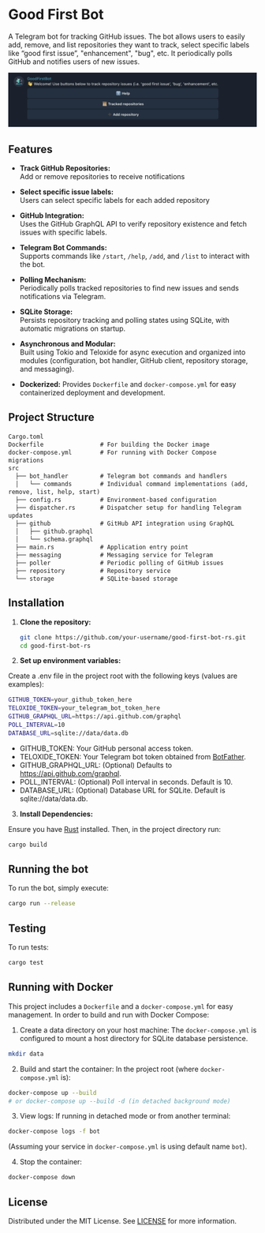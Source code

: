 # Good First Bot

A Telegram bot for tracking GitHub issues. The bot allows
users to easily add, remove, and list repositories they want to track, select specific labels like “good first
issue”, "enhancement", "bug", etc. It periodically polls GitHub and notifies users of new issues.

![Good First Bot](good-first-bot.png)

## Features

- **Track GitHub Repositories:**  
  Add or remove repositories to receive notifications

- **Select specific issue labels:**  
  Users can select specific labels for each added repository

- **GitHub Integration:**  
  Uses the GitHub GraphQL API to verify repository existence and fetch issues
  with specific labels.

- **Telegram Bot Commands:**  
  Supports commands like `/start`, `/help`, `/add`, and `/list` to
  interact with the bot.

- **Polling Mechanism:**  
  Periodically polls tracked repositories to find new issues and sends
  notifications via Telegram.

- **SQLite Storage:**  
  Persists repository tracking and polling states using SQLite, with automatic
  migrations on startup.

- **Asynchronous and Modular:**  
  Built using Tokio and Teloxide for async execution and organized into modules
  (configuration, bot handler, GitHub client, repository storage, and
  messaging).

- **Dockerized:** Provides `Dockerfile` and `docker-compose.yml` for easy
  containerized deployment and development.

## Project Structure

```plaintext
Cargo.toml
Dockerfile                # For building the Docker image
docker-compose.yml        # For running with Docker Compose
migrations
src
  ├── bot_handler         # Telegram bot commands and handlers
  │   └── commands        # Individual command implementations (add, remove, list, help, start)
  ├── config.rs           # Environment-based configuration
  ├── dispatcher.rs       # Dispatcher setup for handling Telegram updates
  ├── github              # GitHub API integration using GraphQL
  │   ├── github.graphql
  │   └── schema.graphql
  ├── main.rs             # Application entry point
  ├── messaging           # Messaging service for Telegram
  ├── poller              # Periodic polling of GitHub issues
  ├── repository          # Repository service
  └── storage             # SQLite-based storage
```

## Installation

1. **Clone the repository:**

   ```bash
   git clone https://github.com/your-username/good-first-bot-rs.git
   cd good-first-bot-rs
   ```

2. **Set up environment variables:**

Create a .env file in the project root with the following keys (values are
examples):

```bash
GITHUB_TOKEN=your_github_token_here
TELOXIDE_TOKEN=your_telegram_bot_token_here
GITHUB_GRAPHQL_URL=https://api.github.com/graphql
POLL_INTERVAL=10
DATABASE_URL=sqlite://data/data.db
```

- GITHUB_TOKEN: Your GitHub personal access token.
- TELOXIDE_TOKEN: Your Telegram bot token obtained from
  [BotFather](https://t.me/botfather).
- GITHUB_GRAPHQL_URL: (Optional) Defaults to https://api.github.com/graphql.
- POLL_INTERVAL: (Optional) Poll interval in seconds. Default is 10.
- DATABASE_URL: (Optional) Database URL for SQLite. Default is
  sqlite://data/data.db.

3. **Install Dependencies:**

Ensure you have [Rust](https://www.rust-lang.org/tools/install) installed. Then,
in the project directory run:

```bash
cargo build
```

## Running the bot

To run the bot, simply execute:

```bash
cargo run --release
```

## Testing

To run tests:

```bash
cargo test
```

## Running with Docker

This project includes a `Dockerfile` and a `docker-compose.yml` for easy
management. In order to build and run with Docker Compose:

1. Create a data directory on your host machine: The `docker-compose.yml` is
   configured to mount a host directory for SQLite database persistence.

```bash
mkdir data
```

2. Build and start the container: In the project root (where
   `docker-compose.yml` is):

```bash
docker-compose up --build
# or docker-compose up --build -d (in detached background mode)
```

3. View logs: If running in detached mode or from another terminal:

```bash
docker-compose logs -f bot
```

(Assuming your service in `docker-compose.yml` is using default name `bot`).

4. Stop the container:

```bash
docker-compose down
```

## License

Distributed under the MIT License. See [LICENSE](LICENSE) for more information.
